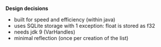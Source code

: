 **Design decisions**
* built for speed and efficiency (within java)
* uses SQLite storage with 1 exception: float is stored as f32
* needs jdk 9 (VarHandles)
* minimal reflection (once per creation of the list)